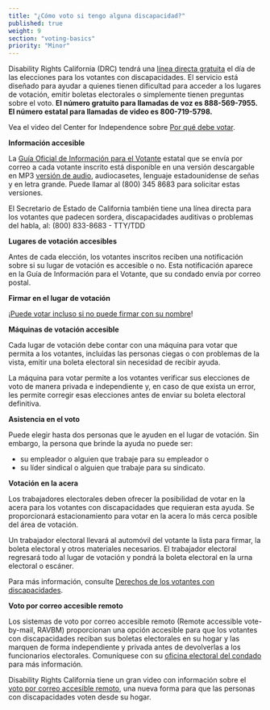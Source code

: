 ```yaml
---
title: "¿Cómo voto si tengo alguna discapacidad?"
published: true
weight: 9
section: "voting-basics"
priority: "Minor"
---
```


Disability Rights California (DRC) tendrá una [línea directa gratuita](https://www.disabilityrightsca.org/resources/voting) el día de las elecciones para los votantes con discapacidades. El servicio está diseñado para ayudar a quienes tienen dificultad para acceder a los lugares de votación, emitir boletas electorales o simplemente tienen preguntas sobre el voto. **El número gratuito para llamadas de voz es 888-569-7955. El número estatal para llamadas de video es 800-719-5798.**  

Vea el video del Center for Independence sobre [Por qué debe votar](https://www.youtube.com/watch?v=FIX1KFGIhvQ&t=2s).

**Información accesible**  

La [Guía Oficial de Información para el Votante](https://vig.cdn.sos.ca.gov/2020/primary/es/pdf/complete-vig.pdf) estatal que se envía por correo a cada votante inscrito está disponible en una versión descargable en MP3 [versión de audio](http://www.sos.ca.gov/elections/voting-resources/voters-disabilities/), audiocasetes, lenguaje estadounidense de señas y en letra grande. Puede llamar al (800) 345 8683 para solicitar estas versiones. 

El Secretario de Estado de California también tiene una línea directa para los votantes que padecen sordera, discapacidades auditivas o problemas del habla, al: (800) 833-8683 - TTY/TDD  

**Lugares de votación accesibles**  

Antes de cada elección, los votantes inscritos reciben una notificación sobre si su lugar de votación es accesible o no. Esta notificación aparece en la Guía de Información para el Votante, que su condado envía por correo postal. 

**Firmar en el lugar de votación**  

¡[Puede votar incluso si no puede firmar con su nombre](http://www.disabilityrightsca.org/pubs/547301.pdf)! 

**Máquinas de votación accesible**  

Cada lugar de votación debe contar con una máquina para votar que permita a los votantes, incluidas las personas ciegas o con problemas de la vista, emitir una boleta electoral sin necesidad de recibir ayuda. 

La máquina para votar permite a los votantes verificar sus elecciones de voto de manera privada e independiente y, en caso de que exista un error, les permite corregir esas elecciones antes de enviar su boleta electoral definitiva. 

**Asistencia en el voto**  

Puede elegir hasta dos personas que le ayuden en el lugar de votación. Sin embargo, la persona que brinde la ayuda no puede ser:  
- su empleador o alguien que trabaje para su empleador o  
- su líder sindical o alguien que trabaje para su sindicato. 

**Votación en la acera**  

Los trabajadores electorales deben ofrecer la posibilidad de votar en la acera para los votantes con discapacidades que requieran esta ayuda. Se proporcionará estacionamiento para votar en la acera lo más cerca posible del área de votación. 

Un trabajador electoral llevará al automóvil del votante la lista para firmar, la boleta electoral y otros materiales necesarios.  El trabajador electoral regresará todo al lugar de votación y pondrá la boleta electoral en la urna electoral o escáner. 

Para más información, consulte [Derechos de los votantes con discapacidades](#menu-item-derechos-de-los-votantes-con-discapacidades). 

**Voto por correo accesible remoto**  

Los sistemas de voto por correo accesible remoto (Remote accessible vote-by-mail, RAVBM) proporcionan una opción accesible para que los votantes con discapacidades reciban sus boletas electorales en su hogar y las marquen de forma independiente y privada antes de devolverlas a los funcionarios electorales. Comuníquese con su [oficina electoral del condado](#section-election-office-contact) para más información. 

Disability Rights California tiene un gran video con información sobre el [voto por correo accesible remoto](https://youtu.be/54-Xbg5Nbg4), una nueva forma para que las personas con discapacidades voten desde su hogar. 
 
